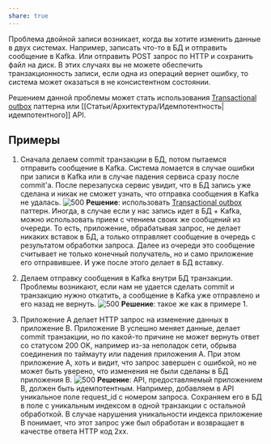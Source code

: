 ```yaml
---
share: true
---
```


Проблема двойной записи возникает, когда вы хотите изменить данные в двух системах. Например, записать что-то в БД и отправить сообщение в Kafka. Или отправить POST запрос по HTTP и сохранить файл на диск. В этих случаях вы не можете обеспечить транзакционность записи, если одна из операций вернет ошибку, то система может оказаться в не консистентном состоянии. 

Решением данной проблемы может стать использования [Transactional outbox](https://microservices.io/patterns/data/transactional-outbox.html) паттерна или [[Статьи/Архитектура/Идемпотентность|идемпотентного]] API.

## Примеры
1. Сначала делаем commit транзакции в БД, потом пытаемся отправить сообщение в Kafka. Система ломается в случае ошибки при записи в Kafka или в случае падения сервиса сразу после commit'а. После перезапуска сервис увидит, что в БД запись уже сделана и никак не сможет узнать, что отправка сообщения в Kafka не удалась.
   ![500](attachments/disp2.excalidraw.png)
   **Решение**: использовать [Transactional outbox](https://microservices.io/patterns/data/transactional-outbox.html) паттерн. 
   Иногда, в случае если у нас запись идет в БД + Kafka, можно использовать прием с чтением своих же сообщений из очереди. То есть, приложение, обрабатывая запрос, не делает никаких вставок в БД, а только отправляет сообщение в очередь с результатом обработки запроса. Далее из очереди это сообщение считывает не только конечный получатель, но и само приложение его отправившее. И уже после этого делает в БД вставку.
   

2. Делаем отправку сообщения в Kafka внутри БД транзакции. Проблемы возникают, если нам не удается сделать commit и транзакцию нужно откатить, а сообщение в Kafka уже отправлено и его назад не вернуть.
![500](attachments/disp1.excalidraw.png)
   **Решение**: такое же как в примере 1.
   
3. Приложение A делает HTTP запрос на изменение данных в приложение B. Приложение B успешно меняет данные, делает commit транзакции, но по какой-то причине не может вернуть ответ со статусом 200 OK, например из-за неполадок сети, обрыва соединения по таймауту или падения приложения A. При этом приложение A, хоть и видит, что запрос завершен с ошибкой, но не может быть уверено, что изменения не были сделаны в БД приложения B.
  ![500](attachments/disp3.excalidraw.png)
  **Решение**: API, предоставляемый приложением B, должен быть идемпотентным. Например, добавляем в API уникальное поле request_id с номером запроса. Сохраняем его в БД в поле с уникальным индексом в одной транзакции с остальной обработкой. В случае нарушения уникальности индекса приложение B понимает, что этот запрос уже был обработан и возвращает в качестве ответа HTTP код 2xx.
